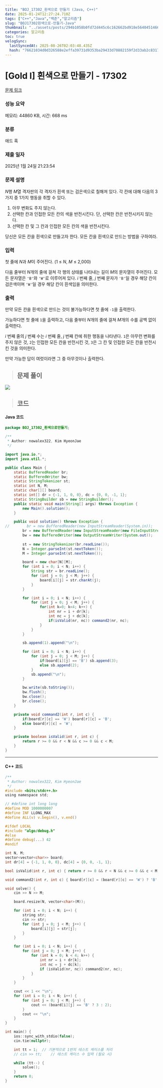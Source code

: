 ```yaml
---
title: "BOJ_17302_흰색으로 만들기 (Java, C++)"
date: 2025-01-24T12:27:24.710Z
tags: ["C++","Java","백준","알고리즘"]
slug: "BOJ17302흰색으로-만들기-Java"
thumbnail: "../assets/posts/294b1058b0fd72d445c6c162662bd918e5640451466100293ff377930ee45533.png"
categories: 알고리즘
toc: true
velogSync:
  lastSyncedAt: 2025-08-26T02:03:48.435Z
  hash: "76621034d0d326588e2effa39731d9353ba29433d70882159f2d33ab2c831708"
---
```


# [Gold I] 흰색으로 만들기 - 17302 

[문제 링크](https://www.acmicpc.net/problem/17302) 

### 성능 요약

메모리: 44860 KB, 시간: 668 ms

### 분류

애드 혹

### 제출 일자

2025년 1월 24일 21:23:54

### 문제 설명

<p><em>N</em>행 <em>M</em>열 격자판의 각 격자가 흰색 또는 검은색으로 칠해져 있다. 각 칸에 대해 다음의 3가지 중 1가지 행동을 취할 수 있다.</p>

<ol>
	<li>아무 변화도 주지 않는다.</li>
	<li>선택한 칸과 인접한 모든 칸의 색을 반전시킨다. 단, 선택한 칸은 반전시키지 않는다.</li>
	<li>선택한 칸 및 그 칸과 인접한 모든 칸의 색을 반전시킨다.</li>
</ol>

<p>당신은 모든 칸을 흰색으로 만들고자 한다. 모든 칸을 흰색으로 만드는 방법을 구하여라.</p>

### 입력 

 <p>첫 줄에 <em>N</em>과 <em>M</em>이 주어진다. (1 ≤ <em>N</em>, <em>M</em> ≤ 2,000)</p>

<p>다음 줄부터 <em>N</em>개의 줄에 걸쳐 각 행의 상태를 나타내는 길이 <em>M</em>의 문자열이 주어진다. 모든 문자열은 <code>'B'</code>와 <code>'W'</code>로 이루어져 있다. <em>i</em> 번째 줄, <em>j</em> 번째 문자가 <code>'B'</code>일 경우 해당 칸이 검은색이며 <code>'W'</code>일 경우 해당 칸이 흰색임을 의미한다.</p>

### 출력 

 <p>만약 모든 칸을 흰색으로 만드는 것이 불가능하다면 첫 줄에 <code>-1</code>을 출력한다.</p>

<p>가능하다면 첫 줄에 <code>1</code>을 출력하고, 다음 줄부터 <em>N</em>개의 줄에 걸쳐 <em>M</em>개의 수를 공백 없이 출력한다.</p>

<p><em>i</em> 번째 줄의 <em>j</em> 번째 수는 <em>i</em> 번째 줄, <em>j</em> 번째 칸에 취한 행동을 나타낸다. <code>1</code>은 아무런 변화를 주지 않은 것, <code>2</code>는 인접한 모든 칸을 반전시킨 것, <code>3</code>은 그 칸 및 인접한 모든 칸을 반전시킨 것을 의미한다.</p>

<p>만약 가능한 답이 여럿이라면 그 중 아무것이나 출력한다.</p>

> ## 문제 풀이

![](/assets/posts/294b1058b0fd72d445c6c162662bd918e5640451466100293ff377930ee45533.png)

> ## 코드

#### Java 코드
```java
package BOJ_17302_흰색으로만들기;
        
/**
 * Author: nowalex322, Kim HyeonJae
 */

import java.io.*;
import java.util.*;

public class Main {
    static BufferedReader br;
    static BufferedWriter bw;
    static StringTokenizer st;
    static int N, M;
    static char[][] board;
    static int[] dr = {-1, 1, 0, 0}, dc = {0, 0, -1, 1};
    static StringBuilder sb = new StringBuilder();
    public static void main(String[] args) throws Exception {
        new Main().solution();
    }

    public void solution() throws Exception {
//        br = new BufferedReader(new InputStreamReader(System.in));
        br = new BufferedReader(new InputStreamReader(new FileInputStream("src/main/java/BOJ_17302_흰색으로만들기/input.txt")));
        bw = new BufferedWriter(new OutputStreamWriter(System.out));
        
        st = new StringTokenizer(br.readLine());
        N = Integer.parseInt(st.nextToken());
        M = Integer.parseInt(st.nextToken());

        board = new char[N][M];
        for (int i = 0; i < N; i++) {
            String str = br.readLine();
            for (int j = 0; j < M; j++) {
                board[i][j] = str.charAt(j);
            }
        }

        for (int i = 0; i < N; i++) {
            for (int j = 0; j < M; j++) {
                for(int k=0; k<4; k++) {
                    int nr = i + dr[k];
                    int nc = j + dc[k];
                    if(isValid(nr, nc)) command2(nr, nc);
                }
            }
        }

        sb.append(1).append("\n");

        for (int i = 0; i < N; i++) {
            for (int j = 0; j < M; j++) {
                if(board[i][j] == 'B') sb.append(3);
                else sb.append(2);
            }
            sb.append("\n");
        }

        bw.write(sb.toString());
        bw.flush();
        bw.close();
        br.close();
    }

    private void command2(int r, int c) {
        if(board[r][c] == 'W') board[r][c] = 'B';
        else board[r][c] = 'W';
    }

    private boolean isValid(int r, int c) {
        return r >= 0 && r < N && c >= 0 && c < M;
    }
}
```

---

#### C++ 코드

```c
/**
 * Author: nowalex322, Kim HyeonJae
 */
#include <bits/stdc++.h>
using namespace std;

// #define int long long
#define MOD 1000000007
#define INF LLONG_MAX
#define ALL(v) v.begin(), v.end()

#ifdef LOCAL
#include "algo/debug.h"
#else
#define debug(...) 42
#endif

int N, M;
vector<vector<char>> board;
int dr[4] = {-1, 1, 0, 0}, dc[4] = {0, 0, -1, 1};

bool isValid(int r, int c) { return r >= 0 && r < N && c >= 0 && c < M; }

void command2(int r, int c) { board[r][c] = (board[r][c] == 'W') ? 'B' : 'W'; }

void solve() {
    cin >> N >> M;

    board.resize(N, vector<char>(M));

    for (int i = 0; i < N; i++) {
        string str;
        cin >> str;
        for (int j = 0; j < M; j++) {
            board[i][j] = str[j];
        }
    }

    for (int i = 0; i < N; i++) {
        for (int j = 0; j < M; j++) {
            for (int k = 0; k < 4; k++) {
                int nr = i + dr[k];
                int nc = j + dc[k];
                if (isValid(nr, nc)) command2(nr, nc);
            }
        }
    }

    cout << 1 << "\n";
    for (int i = 0; i < N; i++) {
        for (int j = 0; j < M; j++) {
            cout << (board[i][j] == 'B' ? 3 : 2);
        }
        cout << "\n";
    }
}

int main() {
    ios::sync_with_stdio(false);
    cin.tie(nullptr);

    int tt = 1;  // 기본적으로 1번의 테스트 케이스를 처리
    // cin >> tt;    // 테스트 케이스 수 입력 (필요 시)

    while (tt--) {
        solve();
    }
    return 0;
}
```